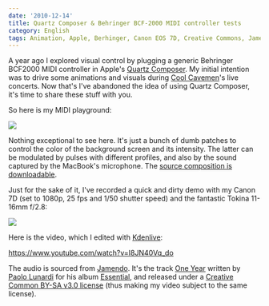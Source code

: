 ```yaml
---
date: '2010-12-14'
title: Quartz Composer & Behringer BCF-2000 MIDI controller tests
category: English
tags: Animation, Apple, Berhinger, Canon EOS 7D, Creative Commons, Jamendo, Kdenlive, MacBook, MacBook, midi, MIDI-controlled graphics, Quartz Composer, tokina, USB, Video, Visual
---
```


A year ago I explored visual control by plugging a generic Behringer BCF2000 MIDI controller in Apple's [Quartz Composer](https://en.wikipedia.org/wiki/Quartz_Composer). My initial intention was to drive some animations and visuals during [Cool Cavemen](https://coolcavemen.com)'s live concerts. Now that's I've abandoned the idea of using Quartz Composer, it's time to share these stuff with you.

So here is my MIDI playground:

![]({attach}quartz-composer-midi-playground.png)

Nothing exceptional to see here. It's just a bunch of dumb patches to control the color of the background screen and its intensity. The latter can be modulated by pulses with different profiles, and also by the sound captured by the MacBook's microphone. The [source composition is downloadable]({attach}midi-controlled-playground.qtz).

Just for the sake of it, I've recorded a quick and dirty demo with my Canon 7D (set to 1080p, 25 fps and 1/50 shutter speed) and the fantastic Tokina 11-16mm f/2.8:

![]({attach}behind-the-scene-of-bcf2000-and-quartz-composer-video.jpg)

Here is the video, which I edited with [Kdenlive](https://www.kdenlive.org):

https://www.youtube.com/watch?v=I8JN40Vq_do

The audio is sourced from [Jamendo](https://jamendo.com). It's the track [One Year](https://jamendo.com/track/556566) written by [Paolo Lunardi](https://jamendo.com/artist/Paolo_Lunardi) for his album [Essential](https://jamendo.com/album/64689), and released under a [Creative Common BY-SA v3.0 license](https://creativecommons.org/licenses/by-sa/3.0/) (thus making my video subject to the same license).
